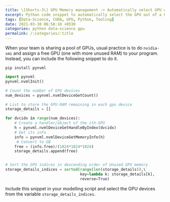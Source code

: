 ```yaml
---
title: \[Shorts-3\] GPU Memory management -> Automatically select GPU with unused RAM 
excerpt: Python code snippet to automatically select the GPU out of a GPU-pool
tags: [Data-Science, CUDA, GPU, Python, Tooling]
date: 2021-03-30 06:58:10 +0530
categories: python data-science gpu
permalink: /:categories/:title
---
```


When your team is sharing a pool of GPUs, usual practice is to do `nvidia-smi` and assign a free GPU (one with more unused RAM) to your program. Instead, you can include the following snippet to do it.

```
pip install pynvml
```

```python
import pynvml                                                           
pynvml.nvmlInit()                                                       

# Count the number of GPU devices
num_devices = pynvml.nvmlDeviceGetCount() 

# List to store the GPU-RAM remaining in each gpu device
storage_details = [] 

for dvcidx in range(num_devices): 
    # Create a handler/object of the ith-GPU
    h = pynvml.nvmlDeviceGetHandleByIndex(dvcidx)
    # Get its info
    info = pynvml.nvmlDeviceGetMemoryInfo(h)
     # Convert to GB 
    free = (info.free)/(1024*1024*1024)
    storage_details.append(free)


# Sort the GPU indices in descending order of Unused GPU memory
storage_details_indices = sorted(range(len(storage_details)),\ 
                                 key=lambda k: storage_details[k],
                                 reverse=True)

```

Include this snippet in your modelling script and select the GPU devices from the variable `storage_details_indices`.

<!-- <figure>
    <a href="{{ site.url }}/{{ site.baseurl }}/assets/images/gpusort/code4x.png"><img src="{{ site.url }}/{{ site.baseurl }}/assets/images/gpusort/code4x.png"></a>
    <figcaption><b>Figure 2:</b> <i> Code for getting GPU devices in sorted order</i></figcaption>
</figure> -->
